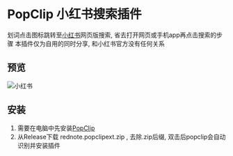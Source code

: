 # PopClip 小红书搜索插件

划词点击图标跳转至[小红书](https://www.xiaohongshu.com)网页版搜索, 省去打开网页或手机app再点击搜索的步骤
本插件仅为自用的同时分享, 和小红书官方没有任何关系

## 预览
![小红书](https://github.com/user-attachments/assets/bd573385-bac4-441a-9052-a4dfe58d9200)

## 安装
1. 需要在电脑中先安装[PopClip](https://www.popclip.app/)
2. 从Release下载 rednote.popclipext.zip , 去除.zip后缀, 双击后popclip会自动识别并安装插件
